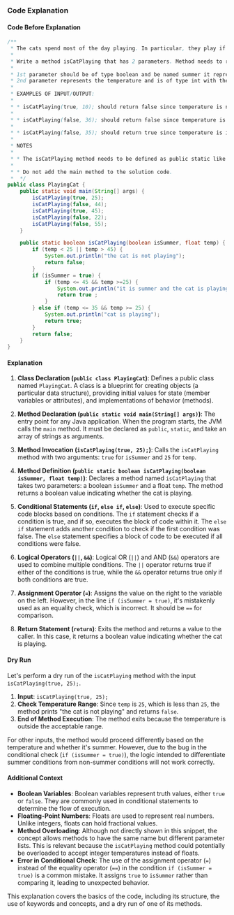 ### Code Explanation

#### Code Before Explanation

```java
/**
 * The cats spend most of the day playing. In particular, they play if the temperature is between 25 and 35 (inclusive). Unless it is summer, then the upper limit is 45 (inclusive) instead of 35.
 *
 * Write a method isCatPlaying that has 2 parameters. Method needs to return true if the cat is playing, otherwise return false
 *
 * 1st parameter should be of type boolean and be named summer it represents if it is summer.
 * 2nd parameter represents the temperature and is of type int with the name temperature.
 *
 * EXAMPLES OF INPUT/OUTPUT:
 *
 * * isCatPlaying(true, 10); should return false since temperature is not in range 25 - 45
 *
 * * isCatPlaying(false, 36); should return false since temperature is not in range 25 - 35 (summer parameter is false)
 *
 * * isCatPlaying(false, 35); should return true since temperature is in range 25 - 35
 *
 * NOTES
 *
 * * The isCatPlaying method needs to be defined as public static like we have been doing so far in the course.
 *
 * * Do not add the main method to the solution code.
 *  */
public class PlayingCat {
    public static void main(String[] args) {
        isCatPlaying(true, 25);
        isCatPlaying(false, 44);
        isCatPlaying(true, 45);
        isCatPlaying(false, 22);
        isCatPlaying(false, 55);
    }

    public static boolean isCatPlaying(boolean isSummer, float temp) {
        if (temp < 25 || temp > 45) {
            System.out.println("the cat is not playing");
            return false;
        }
        if (isSummer = true) {
            if (temp <= 45 && temp >=25) {
                System.out.println("it is summer and the cat is playing");
                return true ;
            }
        } else if (temp <= 35 && temp >= 25) {
            System.out.println("cat is playing");
            return true;
        }
        return false;
    }
}
```

#### Explanation

1. **Class Declaration (`public class PlayingCat`)**: Defines a public class named `PlayingCat`. A class is a blueprint for creating objects (a particular data structure), providing initial values for state (member variables or attributes), and implementations of behavior (methods).

2. **Method Declaration (`public static void main(String[] args)`)**: The entry point for any Java application. When the program starts, the JVM calls the `main` method. It must be declared as `public`, `static`, and take an array of strings as arguments.

3. **Method Invocation (`isCatPlaying(true, 25);`)**: Calls the `isCatPlaying` method with two arguments: `true` for `isSummer` and `25` for `temp`.

4. **Method Definition (`public static boolean isCatPlaying(boolean isSummer, float temp)`)**: Declares a method named `isCatPlaying` that takes two parameters: a boolean `isSummer` and a float `temp`. The method returns a boolean value indicating whether the cat is playing.

5. **Conditional Statements (`if`, `else if`, `else`)**: Used to execute specific code blocks based on conditions. The `if` statement checks if a condition is true, and if so, executes the block of code within it. The `else if` statement adds another condition to check if the first condition was false. The `else` statement specifies a block of code to be executed if all conditions were false.

6. **Logical Operators (`||`, `&&`)**: Logical OR (`||`) and AND (`&&`) operators are used to combine multiple conditions. The `||` operator returns true if either of the conditions is true, while the `&&` operator returns true only if both conditions are true.

7. **Assignment Operator (`=`)**: Assigns the value on the right to the variable on the left. However, in the line `if (isSummer = true)`, it's mistakenly used as an equality check, which is incorrect. It should be `==` for comparison.

8. **Return Statement (`return`)**: Exits the method and returns a value to the caller. In this case, it returns a boolean value indicating whether the cat is playing.

#### Dry Run

Let's perform a dry run of the `isCatPlaying` method with the input `isCatPlaying(true, 25);`.

1. **Input**: `isCatPlaying(true, 25);`
2. **Check Temperature Range**: Since `temp` is `25`, which is less than `25`, the method prints "the cat is not playing" and returns `false`.
3. **End of Method Execution**: The method exits because the temperature is outside the acceptable range.

For other inputs, the method would proceed differently based on the temperature and whether it's summer. However, due to the bug in the conditional check (`if (isSummer = true)`), the logic intended to differentiate summer conditions from non-summer conditions will not work correctly.

#### Additional Context

-  **Boolean Variables**: Boolean variables represent truth values, either `true` or `false`. They are commonly used in conditional statements to determine the flow of execution.
-  **Floating-Point Numbers**: Floats are used to represent real numbers. Unlike integers, floats can hold fractional values.
-  **Method Overloading**: Although not directly shown in this snippet, the concept allows methods to have the same name but different parameter lists. This is relevant because the `isCatPlaying` method could potentially be overloaded to accept integer temperatures instead of floats.
-  **Error in Conditional Check**: The use of the assignment operator (`=`) instead of the equality operator (`==`) in the condition `if (isSummer = true)` is a common mistake. It assigns `true` to `isSummer` rather than comparing it, leading to unexpected behavior.

This explanation covers the basics of the code, including its structure, the use of keywords and concepts, and a dry run of one of its methods.
